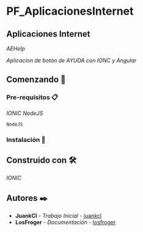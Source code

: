 # PF_AplicacionesInternet
## Aplicaciones Internet

_AEHelp_

_Aplicacion de botón de AYUDA con IONC y Angular_

## Comenzando 🚀



### Pre-requisitos 📋

_IONIC_
_NodeJS_

```
NodeJS
```

### Instalación 🔧


## Construido con 🛠️

_IONIC_



## Autores ✒️


* **JuankCl** - *Trabajo Inicial* - [juankcl](https://github.com/juankcl)
* **LosFroger** - *Documentación* - [losfroger](https://github.com/losfroger)

